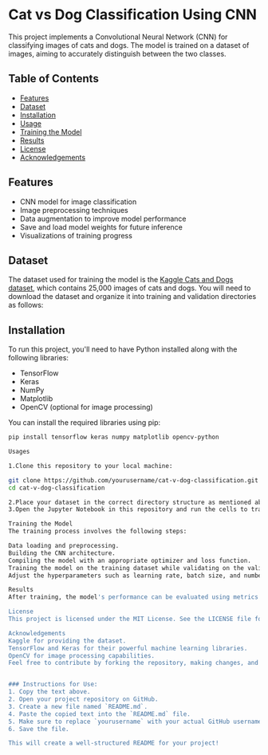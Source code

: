 # Cat vs Dog Classification Using CNN

This project implements a Convolutional Neural Network (CNN) for classifying images of cats and dogs. The model is trained on a dataset of images, aiming to accurately distinguish between the two classes.

## Table of Contents

- [Features](#features)
- [Dataset](#dataset)
- [Installation](#installation)
- [Usage](#usage)
- [Training the Model](#training-the-model)
- [Results](#results)
- [License](#license)
- [Acknowledgements](#acknowledgements)

## Features

- CNN model for image classification
- Image preprocessing techniques
- Data augmentation to improve model performance
- Save and load model weights for future inference
- Visualizations of training progress

## Dataset

The dataset used for training the model is the [Kaggle Cats and Dogs dataset](https://www.kaggle.com/c/dogs-vs-cats/data), which contains 25,000 images of cats and dogs. You will need to download the dataset and organize it into training and validation directories as follows:


## Installation

To run this project, you'll need to have Python installed along with the following libraries:

- TensorFlow
- Keras
- NumPy
- Matplotlib
- OpenCV (optional for image processing)

You can install the required libraries using pip:

```bash
pip install tensorflow keras numpy matplotlib opencv-python

Usages

1.Clone this repository to your local machine:

git clone https://github.com/yourusername/cat-v-dog-classification.git
cd cat-v-dog-classification

2.Place your dataset in the correct directory structure as mentioned above.
3.Open the Jupyter Notebook in this repository and run the cells to train the model.

Training the Model
The training process involves the following steps:

Data loading and preprocessing.
Building the CNN architecture.
Compiling the model with an appropriate optimizer and loss function.
Training the model on the training dataset while validating on the validation dataset.
Adjust the hyperparameters such as learning rate, batch size, and number of epochs as needed.

Results
After training, the model's performance can be evaluated using metrics such as accuracy and loss. The training and validation accuracy/loss can be visualized using Matplotlib.

License
This project is licensed under the MIT License. See the LICENSE file for more details.

Acknowledgements
Kaggle for providing the dataset.
TensorFlow and Keras for their powerful machine learning libraries.
OpenCV for image processing capabilities.
Feel free to contribute by forking the repository, making changes, and submitting a pull request!


### Instructions for Use:
1. Copy the text above.
2. Open your project repository on GitHub.
3. Create a new file named `README.md`.
4. Paste the copied text into the `README.md` file.
5. Make sure to replace `yourusername` with your actual GitHub username in the clone command.
6. Save the file.

This will create a well-structured README for your project!





